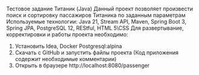 Тестовое задание Титаник (Java)
Данный проект позволяет произвести поиск и сортировку пассажиров Титаника по заданным параметрам
Используемые технологии:
Java 21, Stream API, Maven, Spring Boot 3, Spring JPA, PostgreSQL 12, REStful, HTML 5\CSS 
Для развертывание, корректировки и работы проекта необходимо:
1. Установить Idea, Docker Postgresql:alpina
2. Скачать с GitHub и запустить файлы проекта (Код приложения содержит необходимые комментарии)
3. Открыть в браузере http://localhost:8080/passenger 
